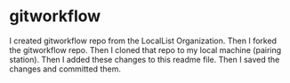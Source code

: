 # gitworkflow

I created gitworkflow repo from the LocalList Organization. 
Then I forked the gitworkflow repo.
Then I cloned that repo to my local machine (pairing station). 
Then I added these changes to this readme file. 
Then I saved the changes and committed them. 
